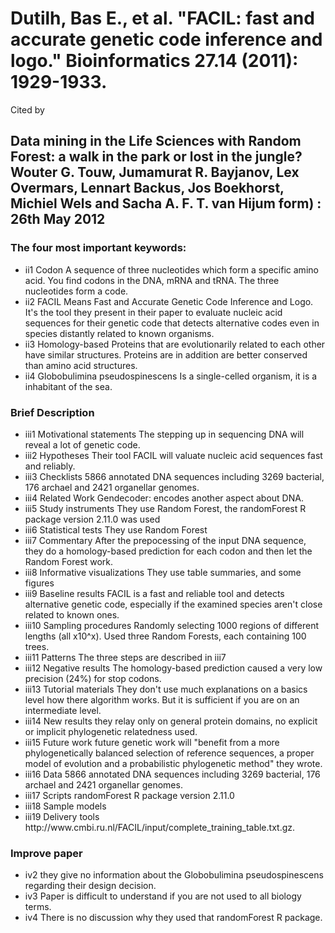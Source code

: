 <h1>Dutilh, Bas E., et al. "FACIL: fast and accurate genetic code inference and logo." Bioinformatics 27.14 (2011): 1929-1933.</h1>

Cited by

<h2>Data mining in the Life Sciences with Random Forest: a walk in the park or lost in the jungle?
Wouter G. Touw, Jumamurat R. Bayjanov, Lex Overmars, Lennart Backus, Jos Boekhorst, Michiel Wels and Sacha A. F. T. van Hijum
 form) : 26th May 2012</h2>


<h3>The four most important keywords:</h3>
<ul>
<li>ii1 Codon
A sequence of three nucleotides which form a specific amino acid. You find codons in the DNA, mRNA and tRNA. The three nucleotides form a code.</li>
<li>ii2 FACIL
Means Fast and Accurate Genetic Code Inference and Logo. It's the tool they present in their paper to evaluate nucleic acid sequences for their genetic code that detects alternative codes even in species distantly related to known organisms.</li>
<li>ii3 Homology-based
Proteins that are evolutionarily related to each other have similar structures. Proteins are in addition are better conserved than amino acid structures. </li>
<li>ii4 Globobulimina pseudospinescens
Is a single-celled organism, it is a inhabitant of the sea.</li></ul>

<h3>Brief Description</h3>
<ul><li>iii1  Motivational statements
The stepping up in sequencing DNA will reveal a lot of genetic code.</li>
<li>iii2  Hypotheses
Their tool FACIL will valuate nucleic acid sequences fast and reliably.</li>
<li>iii3  Checklists
5866 annotated DNA sequences including 3269 bacterial, 176 archael and 2421 organellar genomes.
</li><li>iii4  Related Work
Gendecoder: encodes another aspect about DNA.
</li><li>iii5  Study instruments
They use Random Forest, the randomForest R package version 2.11.0 was used
</li><li>iii6  Statistical tests
They use Random Forest
</li><li>iii7  Commentary
After the prepocessing of the input DNA sequence, they do a homology-based prediction for each codon and then let the Random Forest work.
</li><li>iii8  Informative visualizations
      They use table summaries, and some figures
</li><li>iii9  Baseline results
FACIL is a fast and reliable tool and detects alternative genetic code, especially if the examined species aren't close related to known ones.
</li><li>iii10 Sampling procedures
Randomly selecting 1000 regions of different lengths (all x10^x). Used three Random Forests, each containing 100 trees.
</li><li>iii11 Patterns
The three steps are described in iii7
</li><li>iii12 Negative results
The homology-based prediction caused a very low precision (24%) for stop codons.
</li><li>iii13 Tutorial materials
They don't use much explanations on a basics level how there algorithm works. But it is sufficient if you are on an intermediate level.
</li><li>iii14 New results 
they relay only on general protein domains, no explicit or implicit phylogenetic relatedness used.
</li><li>iii15 Future work
future genetic work will "benefit from a more phylogenetically balanced selection of reference sequences, a proper model of evolution and a probabilistic phylogenetic method" they wrote.
</li><li>iii16 Data 
5866 annotated DNA sequences including 3269 bacterial, 176 archael and 2421 organellar genomes. 
</li><li>iii17 Scripts
randomForest R package version 2.11.0
</li><li>iii18 Sample models
</li><li>iii19 Delivery tools 
http://www.cmbi.ru.nl/FACIL/input/complete_training_table.txt.gz.</li></ul>

<h3>Improve paper</h3>
<ul><li>iv2 they give no information about the Globobulimina pseudospinescens regarding their design decision.
</li><li>iv3 Paper is difficult to understand if you are not used to all biology terms.
</li><li>iv4 There is no discussion why they used that randomForest R package.</li></ul>



